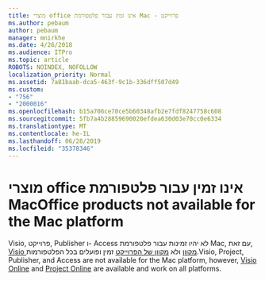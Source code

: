 ```yaml
---
title: מוצרי office אינו זמין עבור פלטפורמת Mac - פרוייקט
ms.author: pebaum
author: pebaum
manager: mnirkhe
ms.date: 4/26/2018
ms.audience: ITPro
ms.topic: article
ROBOTS: NOINDEX, NOFOLLOW
localization_priority: Normal
ms.assetid: 7a81baab-dca5-463f-9c1b-336dff507d49
ms.custom:
- "756"
- "2000016"
ms.openlocfilehash: b15a706ce70ce5b60348afb2e7fdf8247758c608
ms.sourcegitcommit: 5fb7a4b28859690020efdea630d03e70cc0e6334
ms.translationtype: MT
ms.contentlocale: he-IL
ms.lasthandoff: 06/28/2019
ms.locfileid: "35378346"
---
```

# <a name="office-products-not-available-for-the-mac-platform"></a><span data-ttu-id="0af54-102">מוצרי office אינו זמין עבור פלטפורמת Mac</span><span class="sxs-lookup"><span data-stu-id="0af54-102">Office products not available for the Mac platform</span></span>

<span data-ttu-id="0af54-103">Visio, פרוייקט, Publisher ו- Access לא יהיו זמינות עבור פלטפורמת Mac, עם זאת, [Visio מקוון](https://products.office.com/visio/visio-online) ולא [מקוון של הפרוייקט](https://products.office.com/project/project-online-premium) זמין ופועלים בכל הפלטפורמות.</span><span class="sxs-lookup"><span data-stu-id="0af54-103">Visio, Project, Publisher, and Access are not available for the Mac platform, however, [Visio Online](https://products.office.com/visio/visio-online) and [Project Online](https://products.office.com/project/project-online-premium) are available and work on all platforms.</span></span>
  